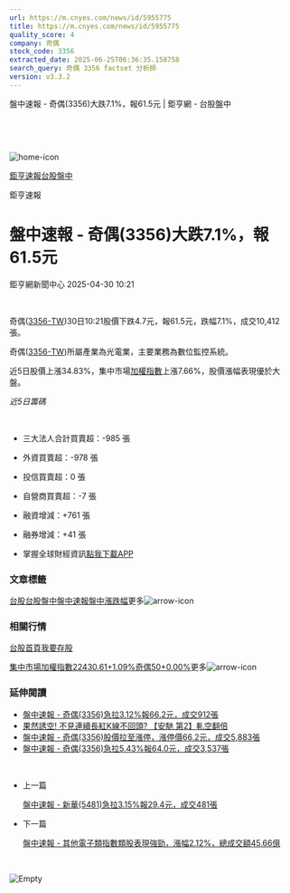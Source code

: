 ```yaml
---
url: https://m.cnyes.com/news/id/5955775
title: https://m.cnyes.com/news/id/5955775
quality_score: 4
company: 奇偶
stock_code: 3356
extracted_date: 2025-06-25T06:36:35.158758
search_query: 奇偶 3356 factset 分析師
version: v3.3.2
---
```


盤中速報 - 奇偶(3356)大跌7.1%，報61.5元 | 鉅亨網 - 台股盤中

‌

‌

![home-icon](/assets/icons/breadCrumb/symbol-icon-home.svg)

[鉅亨速報](/news/cat/anue_live)[台股盤中](/news/cat/tw_live)

鉅亨速報

# 盤中速報 - 奇偶(3356)大跌7.1%，報61.5元

鉅亨網新聞中心 2025-04-30 10:21

‌

奇偶([3356-TW](https://www.cnyes.com/twstock/3356))30日10:21股價下跌4.7元，報61.5元，跌幅7.1%，成交10,412張。

奇偶([3356-TW](https://www.cnyes.com/twstock/3356))所屬產業為光電業，主要業務為數位監控系統。

近5日股價上漲34.83%，集中市場[加權指數](https://invest.cnyes.com/index/TWS/TSE01)上漲7.66%，股價漲幅表現優於大盤。

*近5日籌碼*

‌

* 三大法人合計買賣超：-985 張
* 外資買賣超：-978 張
* 投信買賣超：0 張
* 自營商買賣超：-7 張
* 融資增減：+761 張
* 融券增減：+41 張

* 掌握全球財經資訊[點我下載APP](http://www.cnyes.com/app/?utm_source=mweb&utm_medium=HamMenuBanner&utm_campaign=fixed&utm_content=entr)

### 文章標籤

[台股](https://news.cnyes.com/tag/台股 "台股")[台股盤中](https://news.cnyes.com/tag/台股盤中 "台股盤中")[盤中速報](https://news.cnyes.com/tag/盤中速報 "盤中速報")[盤中漲跌幅](https://news.cnyes.com/tag/盤中漲跌幅 "盤中漲跌幅")更多![arrow-icon](/assets/icons/arrows/arrow-down.svg)

### 相關行情

[台股首頁](https://www.cnyes.com/twstock)[我要存股](https://supr.link/8OHaU)

[集中市場加權指數22430.61+1.09%](https://invest.cnyes.com/index/TWS/TSE01)[奇偶50+0.00%](https://www.cnyes.com/twstock/3356)更多![arrow-icon](/assets/icons/arrows/arrow-down.svg)

### 延伸閱讀

* [盤中速報 - 奇偶(3356)急拉3.12%報66.2元，成交912張](/news/id/5955377)
* [果然誘空! 不見連續長紅K線不回頭? 【安馳 第2】軋空翻倍](/news/id/5954771)
* [盤中速報 - 奇偶(3356)股價拉至漲停，漲停價66.2元，成交5,883張](/news/id/5953781)
* [盤中速報 - 奇偶(3356)急拉5.43%報64.0元，成交3,537張](/news/id/5953761)

‌

* 上一篇

  [盤中速報 - 新華(5481)急拉3.15%報29.4元，成交481張](/news/id/5955979)
* 下一篇

  [盤中速報 - 其他電子類指數類股表現強勁，漲幅2.12%，總成交額45.66億](/news/id/5954259)

‌

![Empty](/assets/icons/skeleton/empty-image.svg)

‌